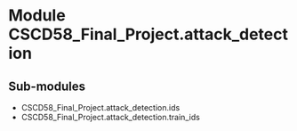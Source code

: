 Module CSCD58_Final_Project.attack_detection
============================================

Sub-modules
-----------
* CSCD58_Final_Project.attack_detection.ids
* CSCD58_Final_Project.attack_detection.train_ids